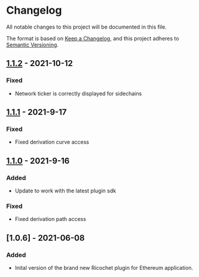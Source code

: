 # Changelog

All notable changes to this project will be documented in this file.

The format is based on [Keep a Changelog](https://keepachangelog.com/en/1.0.0/),
and this project adheres to [Semantic Versioning](https://semver.org/spec/v2.0.0.html).

## [1.1.2](https://github.com/ledgerhq/app-ethereum/compare/1.1.1...1.1.2) - 2021-10-12

### Fixed

- Network ticker is correctly displayed for sidechains

## [1.1.1](https://github.com/ledgerhq/app-ethereum/compare/1.1.0...1.1.1) - 2021-9-17

### Fixed

- Fixed derivation curve access

## [1.1.0](https://github.com/ledgerhq/app-ethereum/compare/1.0.6...1.1.0) - 2021-9-16

### Added

- Update to work with the latest plugin sdk

### Fixed

- Fixed derivation path access

## [1.0.6] - 2021-06-08

### Added

- Inital version of the brand new Ricochet plugin for Ethereum application.
